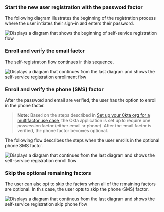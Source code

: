 ### Start the new user registration with the password factor

The following diagram illustrates the beginning of the registration process where the user initiates their sign-in and enters their password.

<div class="full">

![Displays a diagram that shows the beginning of self-service registration flow](/img/oie-embedded-sdk/oie-embedded-sdk-use-case-simple-self-serv-seq-start.png)

</div>

### Enroll and verify the email factor

The self-registration flow continues in this sequence.

<div class="full">

![Displays a diagram that continues from the last diagram and shows the self-service registration enrollment flow](/img/oie-embedded-sdk/oie-embedded-sdk-use-case-simple-self-serv-seq-enroll-verify.png)

</div>

### Enroll and verify the phone (SMS) factor

After the password and email are verified, the user has the option to
enroll in the phone factor.

> **Note:** Based on the steps described in [Set up your Okta org for a multifactor use case](/docs/guides/oie-embedded-common-org-setup/aspnet/main/#set-up-your-okta-org-for-a-multifactor-use-case), the Okta application is set up to require one possession factor (either email or phone). After the email factor is verified, the phone factor becomes optional.

The following flow describes the steps when the user enrolls in the optional phone SMS factor.

<div class="full">

![Displays a diagram that continues from the last diagram and shows the self-service registration enroll flow](/img/oie-embedded-sdk/oie-embedded-sdk-use-case-simple-self-serv-seq-phone.png)

</div>

### Skip the optional remaining factors

The user can also opt to skip the factors when all of the remaining
factors are optional. In this case, the user opts to skip the phone
(SMS) factor.

<div class="full">

![Displays a diagram that contineus from the last diagram and shows the self-service registration skip phone flow](/img/oie-embedded-sdk/oie-embedded-sdk-use-case-simple-self-serv-seq-skip-phone.png)

</div>
